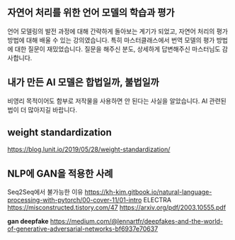 ## 자연어 처리를 위한 언어 모델의 학습과 평가
언어 모델링의 발전 과정에 대해 간략하게 돌아보는 계기가 되었고, 자연어 처리의 평가 방법에 대해 배울 수 있는 강의였습니다. 특히 마스터클래스에서 번역 모델의 평가 방법에 대한 질문이 재밌었습니다. 질문을 해주신 분도, 상세하게 답변해주신 마스터님도 감사합니다.

## 내가 만든 AI 모델은 합법일까, 불법일까
비영리 목적이어도 함부로 저작물을 사용하면 안 된다는 사실을 알았습니다. AI 관련된 법이 더 많아지길 바랍니다.

## weight standardization
https://blog.lunit.io/2019/05/28/weight-standardization/

## NLP에 GAN을 적용한 사례
Seq2Seq에서 불가능한 이유
https://kh-kim.gitbook.io/natural-language-processing-with-pytorch/00-cover-11/01-intro
ELECTRA
https://misconstructed.tistory.com/47
https://arxiv.org/pdf/2003.10555.pdf

**gan deepfake**
https://medium.com/@lennartfr/deepfakes-and-the-world-of-generative-adversarial-networks-bf6937e70637
